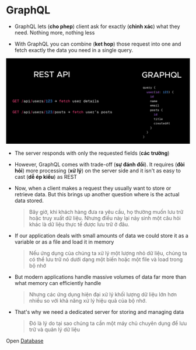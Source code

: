 # GraphQL

- GraphQL lets (**cho phep**) client ask for exactly (**chinh xác**) what they need. Nothing more, nothing less

- With GraphQL you can combine (**ket hop**) those request into one and fetch exactly the data you need in a single query.

![Images Demo](./images/graphql/1.webp)

- The server responds with only the requested fields (**các trường**)

- However, GraphQL comes with trade-off (**sự đánh đổi**). It requires (**đòi hỏi**) more processing (**xử lý**) on the server side and it isn't as easy to cast (**dễ ép kiểu**) as REST

- Now, when a client makes a request they usually want to store or retrieve data. But this brings up another question where is the actual data stored.

  > Bây giờ, khi khách hàng đưa ra yêu cầu, họ thường muốn lưu trữ hoặc truy xuất dữ liệu. Nhưng điều này lại nảy sinh một câu hỏi khác là dữ liệu thực tế được lưu trữ ở đâu.

- If our application deals with small amounts of data we could store it as a variable or as a file and load it in memory

  > Nếu ứng dụng của chúng ta xử lý một lượng nhỏ dữ liệu, chúng ta có thể lưu trữ nó dưới dạng một biến hoặc một file và load trong bộ nhớ

- But modern applications handle massive volumes of data far more than what memory can efficiently handle

  > Nhưng các ứng dụng hiện đại xử lý khối lượng dữ liệu lớn hơn nhiều so với khả năng xử lý hiệu quả của bộ nhớ.

- That's why we need a dedicated server for storing and managing data
  > Đó là lý do tại sao chúng ta cần một máy chủ chuyên dụng để lưu trữ và quản lý dữ liệu

Open [Database](./10_database.md)
